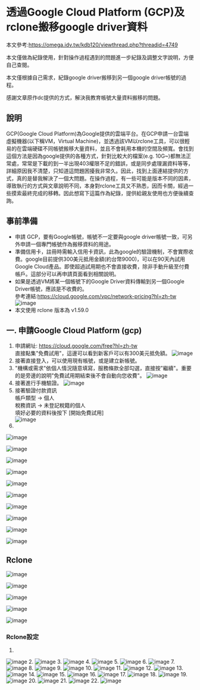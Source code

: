 # 透過Google Cloud Platform (GCP)及rclone搬移google driver資料

本文參考:https://omega.idv.tw/kdb120/viewthread.php?threadid=4749

本文僅做為紀錄使用，針對操作過程遇到的問題進一步紀錄及調整文字說明，方便自己查閱。

本文僅根據自己需求，紀錄google driver搬移到另一個google driver帳號的過程。

感謝文章原作dc提供的方式，解決我教育帳號大量資料搬移的問題。

## 說明
GCP(Google Cloud Platform)為Google提供的雲端平台。在GCP申請一台雲端虛擬機器(以下稱VM，Virtual Machine)，並透過該VM以rclone工具，可以很輕易的在雲端硬碟不同帳號搬移大量資料，並且不會耗用本機的空間及頻寬。會找到這個方法是因為google提供的各種方式，針對比較大的檔案(e.g. 10G~)都無法正常處，常常是下載的到一半出現403權限不足的錯誤，或是同步處理漏資料等等，詳細原因我不清楚，只知道這問題困擾我非常久。因此，找到上面連結提供的方式，真的是替我解決了一個大問題。在操作過程，有一些可能是版本不同的因素，導致執行的方式與文章說明不同，本身對rclone工具又不熟悉，因而卡關，經過一些摸索最終完成的移轉。因此想寫下這篇作為紀錄，提供給親友使用也方便後續查詢。

## 事前準備
* 申請 GCP，要有Google帳號，帳號不一定要與google driver帳號一致，可另外申請一個專門帳號作為搬移資料的用途。
* 準備信用卡，註冊時需輸入信用卡資訊，此為google的驗證機制，不會實際收費。google目前提供300美元抵用金額(約台幣9000)，可以在90天內試用Google Cloud產品。即使超過試用期也不會直接收費，除非手動升級至付費帳戶。這部分可以再申請頁面看到相關說明。
* 如果是透過VM將某一個帳號下的Google Driver資料傳輸到另一個Google Driver帳號，應該是不收費的。<br>
參考連結:https://cloud.google.com/vpc/network-pricing?hl=zh-tw
![image](https://user-images.githubusercontent.com/106213982/183279257-57b10103-6fcd-4110-b0e9-c340cdafc672.png)
* 本文使用 rclone 版本為 v1.59.0

## 一. 申請Google Cloud Platform (gcp)
1. 申請網址: https://cloud.google.com/free?hl=zh-tw<br>
直接點集"免費試用"，這邊可以看到新客戶可以有300美元抵免額。
![image](https://user-images.githubusercontent.com/106213982/183279285-7058ceb4-8348-44b6-b916-cbf1f4a62895.png)
2. 接著直接登入，可以使用現有帳號，或是建立新帳號。
3. "機構或需求"依個人情況隨意填寫，服務條款全部勾選，直接按"繼續"。重要的是旁邊的說明"免費試用期結束後不會自動向您收費"。
![image](https://user-images.githubusercontent.com/106213982/183279314-ac73d936-1cfc-472c-a515-e6f2873c28b5.png)
4. 接著進行手機驗證。
![image](https://user-images.githubusercontent.com/106213982/183279316-d7e1d8a7-f58f-4f17-9893-6c648efbd520.png)
5. 接著驗證付款資訊<br>
帳戶類型 -> 個人<br>
稅務資訊 -> 未登記稅籍的個人<br>
填好必要的資料後按下 [開始免費試用]<br>
![image](https://user-images.githubusercontent.com/106213982/183279319-3c89fba8-7042-45ea-9ea9-301de7189117.png)
6. 
![image](https://user-images.githubusercontent.com/106213982/183279412-11cecf6e-8d31-4156-bc31-84a38f632988.png)

![image](https://user-images.githubusercontent.com/106213982/183279458-46a55057-45c6-4217-80ec-7afb40e203dc.png)

![image](https://user-images.githubusercontent.com/106213982/183279652-a60d765b-6ffa-4f87-8f28-1e6bf09958f2.png)

![image](https://user-images.githubusercontent.com/106213982/183279844-8e86ece4-d280-4562-9bb9-00f7246dadda.png)

![image](https://user-images.githubusercontent.com/106213982/183279830-7112bda2-f076-44a0-a978-8c77359fb1ea.png)

![image](https://user-images.githubusercontent.com/106213982/183280184-312a01a1-7951-4d74-8f82-f7976009d197.png)

![image](https://user-images.githubusercontent.com/106213982/183280194-98143866-9513-4cdb-8964-88296430c93f.png)

![image](https://user-images.githubusercontent.com/106213982/183280207-1ec8ec39-1469-43f0-a0fd-37541ed1df14.png)

![image](https://user-images.githubusercontent.com/106213982/183280214-f1aa568f-75fa-4466-a2d2-0fe821cc4464.png)

![image](https://user-images.githubusercontent.com/106213982/183280304-43793c7d-9bd8-46fc-b1fe-40a9ab7e9e19.png)

## Rclone
![image](https://user-images.githubusercontent.com/106213982/183281693-699c4da2-2d6f-42a6-8b76-2009c1e273fc.png)

![image](https://user-images.githubusercontent.com/106213982/183281699-39a2eb80-5536-4e00-989b-5cf80a6693dc.png)

![image](https://user-images.githubusercontent.com/106213982/183281775-99a7cc49-06da-4740-bc06-a39c7a90d0c7.png)

![image](https://user-images.githubusercontent.com/106213982/183281890-7b9d27f2-4f9c-40d7-b0b0-0dca7efe7925.png)

![image](https://user-images.githubusercontent.com/106213982/183281900-c5d92688-e05f-4b38-991f-b1504113c88a.png)

### Rclone設定
1. 
![image](https://user-images.githubusercontent.com/106213982/183283192-18591747-a4a8-4641-a4b8-ffa8ebf38a3e.png)
2. 
![image](https://user-images.githubusercontent.com/106213982/183282567-6133ad7e-fb4b-4eaf-8ab9-3a0cfbfac23b.png)
3. 
![image](https://user-images.githubusercontent.com/106213982/183282586-5b6046cb-47d8-4c80-80e8-6027d6488eb7.png)
4. 
![image](https://user-images.githubusercontent.com/106213982/183283302-8376ef12-d7d5-4721-a0a7-66ddfe204476.png)
5. 
![image](https://user-images.githubusercontent.com/106213982/183282631-36cf3c3a-a190-4c7e-9e19-2345219c30d6.png)
6. 
![image](https://user-images.githubusercontent.com/106213982/183282646-e6db7727-8778-40fe-9890-d7aa4456a3b4.png)
7. 
![image](https://user-images.githubusercontent.com/106213982/183282658-777762bc-91cb-4660-8105-d7d71ce5b356.png)
8. 
![image](https://user-images.githubusercontent.com/106213982/183282672-117d0f41-6cca-409c-b537-ca33bb432d82.png)
9. 
![image](https://user-images.githubusercontent.com/106213982/183282695-b25cbcff-7ace-4027-be44-53b157448e98.png)
10. 
![image](https://user-images.githubusercontent.com/106213982/183282740-0ea65c45-ef1d-4874-a8fb-2cadd51029ee.png)
11. 
![image](https://user-images.githubusercontent.com/106213982/183282762-1a4cab0f-47a9-4324-89e1-176e3acfc24f.png)
12. 
![image](https://user-images.githubusercontent.com/106213982/183283399-d12f2d93-0310-4f03-a8f1-3d69999951f4.png)
13. 
![image](https://user-images.githubusercontent.com/106213982/183282780-ba054d70-9526-4c7e-ac1a-42288d5ad507.png)
14. 
![image](https://user-images.githubusercontent.com/106213982/183282796-ee4723a1-ceee-4481-95fa-fc346acba208.png)
15.
![image](https://user-images.githubusercontent.com/106213982/183282804-af6f9e7a-6034-4d5d-8798-f43f4fabe8e7.png)
16. 
![image](https://user-images.githubusercontent.com/106213982/183282831-aa86f83c-1bf8-4f69-9777-c5fb161bbea9.png)
17. 
![image](https://user-images.githubusercontent.com/106213982/183282836-dcd5e51c-fd09-45dd-9950-84278558ea61.png)
18. 
![image](https://user-images.githubusercontent.com/106213982/183282872-429ebd91-2197-4152-a702-3088a5792b64.png)
19. 
![image](https://user-images.githubusercontent.com/106213982/183282924-861a29b1-28ed-4fb9-af6a-74682891d432.png)
20. 
![image](https://user-images.githubusercontent.com/106213982/183282961-f945e299-ebf0-4199-a399-66046f03abd3.png)
21. 
![image](https://user-images.githubusercontent.com/106213982/183282994-6c928d5d-9ecf-42a8-917d-985a461e7ccc.png)
22. 
![image](https://user-images.githubusercontent.com/106213982/183283023-91af3164-07d7-4a26-8747-22d5a045a418.png)











